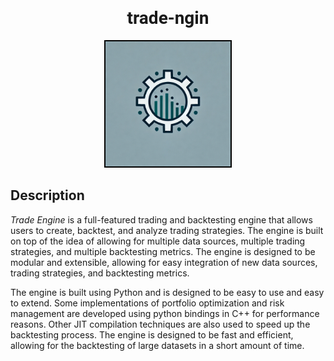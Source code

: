 <link href="https://fonts.googleapis.com/css2?family=Roboto:wght@400;700&display=swap" rel="stylesheet">

<style>
    .custom-font {
        font-family: 'Roboto', sans-serif;
    }
</style>

<div align="center" id="badges">
    <h1 class="custom-font"> trade-ngin </h1>
    <img src="static/trade-ngin.png" alt="logo" width="200" height="200" style="border: 2px solid black;" />
</div>

## Description

*Trade Engine* is a full-featured trading and backtesting engine that allows users to create, backtest, and analyze trading strategies. The engine is built on top of the idea of allowing for multiple data sources, multiple trading strategies, and multiple backtesting metrics. The engine is designed to be modular and extensible, allowing for easy integration of new data sources, trading strategies, and backtesting metrics.

The engine is built using Python and is designed to be easy to use and easy to extend. Some implementations of portfolio optimization and risk management are developed using python bindings in C++ for performance reasons. Other JIT compilation techniques are also used to speed up the backtesting process. The engine is designed to be fast and efficient, allowing for the backtesting of large datasets in a short amount of time.
